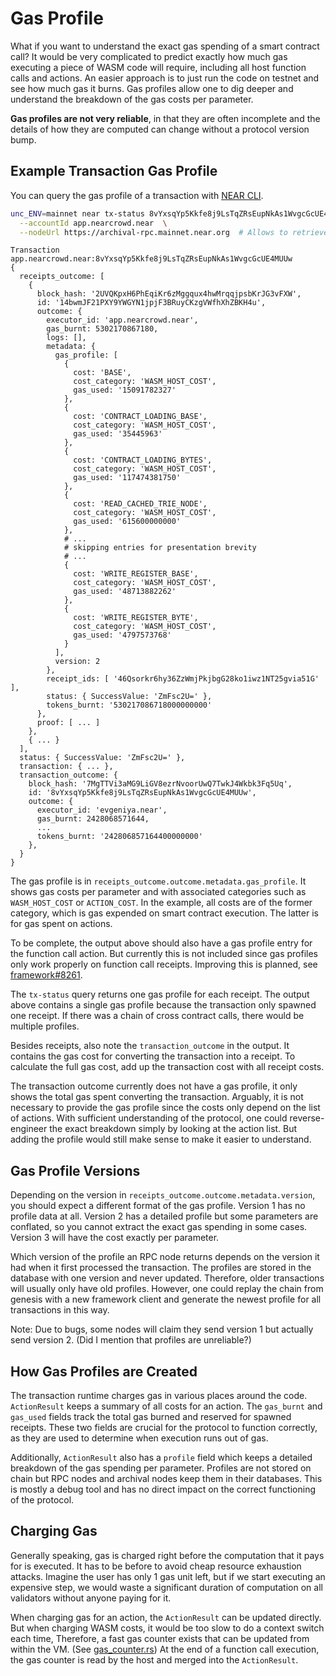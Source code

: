 # Gas Profile

What if you want to understand the exact gas spending of a smart contract call?
It would be very complicated to predict exactly how much gas executing a piece
of WASM code will require, including all host function calls and actions. An
easier approach is to just run the code on testnet and see how much gas it
burns. Gas profiles allow one to dig deeper and understand the breakdown of the
gas costs per parameter.

**Gas profiles are not very reliable**, in that they are often incomplete and the
details of how they are computed can change without a protocol version bump.

## Example Transaction Gas Profile

You can query the gas profile of a transaction with
[NEAR CLI](https://docs.near.org/tools/unc-cli).

```bash
unc_ENV=mainnet near tx-status 8vYxsqYp5Kkfe8j9LsTqZRsEupNkAs1WvgcGcUE4MUUw  \
  --accountId app.nearcrowd.near  \
  --nodeUrl https://archival-rpc.mainnet.near.org  # Allows to retrieve older transactions.
```

```
Transaction app.nearcrowd.near:8vYxsqYp5Kkfe8j9LsTqZRsEupNkAs1WvgcGcUE4MUUw
{
  receipts_outcome: [
    {
      block_hash: '2UVQKpxH6PhEqiKr6zMggqux4hwMrqqjpsbKrJG3vFXW',
      id: '14bwmJF21PXY9YWGYN1jpjF3BRuyCKzgVWfhXhZBKH4u',
      outcome: {
        executor_id: 'app.nearcrowd.near',
        gas_burnt: 5302170867180,
        logs: [],
        metadata: {
          gas_profile: [
            {
              cost: 'BASE',
              cost_category: 'WASM_HOST_COST',
              gas_used: '15091782327'
            },
            {
              cost: 'CONTRACT_LOADING_BASE',
              cost_category: 'WASM_HOST_COST',
              gas_used: '35445963'
            },
            {
              cost: 'CONTRACT_LOADING_BYTES',
              cost_category: 'WASM_HOST_COST',
              gas_used: '117474381750'
            },
            {
              cost: 'READ_CACHED_TRIE_NODE',
              cost_category: 'WASM_HOST_COST',
              gas_used: '615600000000'
            },
            # ...
            # skipping entries for presentation brevity
            # ...
            {
              cost: 'WRITE_REGISTER_BASE',
              cost_category: 'WASM_HOST_COST',
              gas_used: '48713882262'
            },
            {
              cost: 'WRITE_REGISTER_BYTE',
              cost_category: 'WASM_HOST_COST',
              gas_used: '4797573768'
            }
          ],
          version: 2
        },
        receipt_ids: [ '46Qsorkr6hy36ZzWmjPkjbgG28ko1iwz1NT25gvia51G' ],
        status: { SuccessValue: 'ZmFsc2U=' },
        tokens_burnt: '530217086718000000000'
      },
      proof: [ ... ]
    },
    { ... }
  ],
  status: { SuccessValue: 'ZmFsc2U=' },
  transaction: { ... },
  transaction_outcome: {
    block_hash: '7MgTTVi3aMG9LiGV8ezrNvoorUwQ7TwkJ4Wkbk3Fq5Uq',
    id: '8vYxsqYp5Kkfe8j9LsTqZRsEupNkAs1WvgcGcUE4MUUw',
    outcome: {
      executor_id: 'evgeniya.near',
      gas_burnt: 2428068571644,
      ...
      tokens_burnt: '242806857164400000000'
    },
  }
}
```

The gas profile is in `receipts_outcome.outcome.metadata.gas_profile`. It shows
gas costs per parameter and with associated categories such as `WASM_HOST_COST`
or `ACTION_COST`. In the example, all costs are of the former category, which is
gas expended on smart contract execution. The latter is for gas spent on
actions.

To be complete, the output above should also have a gas profile entry for the
function call action. But currently this is not included since gas profiles only
work properly on function call receipts. Improving this is planned, see
[framework#8261](https://github.com/utnet-org/utility/issues/8261).

The `tx-status` query returns one gas profile for each receipt. The output above
contains a single gas profile because the transaction only spawned one receipt.
If there was a chain of cross contract calls, there would be multiple profiles.

Besides receipts, also note the `transaction_outcome` in the output. It contains
the gas cost for converting the transaction into a receipt. To calculate the
full gas cost, add up the transaction cost with all receipt costs.

The transaction outcome currently does not have a gas profile, it only shows the
total gas spent converting the transaction. Arguably, it is not necessary to
provide the gas profile since the costs only depend on the list of actions. With
sufficient understanding of the protocol, one could reverse-engineer the exact
breakdown simply by looking at the action list. But adding the profile would
still make sense to make it easier to understand.

## Gas Profile Versions

Depending on the version in `receipts_outcome.outcome.metadata.version`, you
should expect a different format of the gas profile. Version 1 has no profile
data at all. Version 2 has a detailed profile but some parameters are conflated,
so you cannot extract the exact gas spending in some cases. Version 3 will have
the cost exactly per parameter.

Which version of the profile an RPC node returns depends on the version it had
when it first processed the transaction. The profiles are stored in the database
with one version and never updated. Therefore, older transactions will usually
only have old profiles. However, one could replay the chain from genesis with a
new framework client and generate the newest profile for all transactions in this
way.

Note: Due to bugs, some nodes will claim they send version 1 but actually
send version 2. (Did I mention that profiles are unreliable?)

## How Gas Profiles are Created

The transaction runtime charges gas in various places around the code.
`ActionResult` keeps a summary of all costs for an action. The `gas_burnt` and
`gas_used` fields track the total gas burned and reserved for spawned receipts.
These two fields are crucial for the protocol to function correctly, as they are
used to determine when execution runs out of gas.

Additionally, `ActionResult` also has a `profile` field which keeps a detailed
breakdown of the gas spending per parameter. Profiles are not stored on chain
but RPC nodes and archival nodes keep them in their databases. This is mostly a
debug tool and has no direct impact on the correct functioning of the protocol.

## Charging Gas

Generally speaking, gas is charged right before the computation that it pays for
is executed. It has to be before to avoid cheap resource exhaustion attacks.
Imagine the user has only 1 gas unit left, but if we start executing an expensive
step, we would waste a significant duration of computation on all validators
without anyone paying for it.

When charging gas for an action, the `ActionResult` can be updated directly. But
when charging WASM costs, it would be too slow to do a context switch each time,
Therefore, a fast gas counter exists that can be updated from within the VM.
(See
[gas_counter.rs](https://github.com/utnet-org/utility/blob/06711f8460f946b8d2042aa1df6abe03c5184767/runtime/unc-vm-logic/src/gas_counter.rs))
At the end of a function call execution, the gas counter is read by the host and
merged into the `ActionResult`.

<!-- 
TODO: We can expand a bit more on how profiles are created and how it interacts 
with gas charging after merging https://github.com/utnet-org/utility/issues/8033
-->
